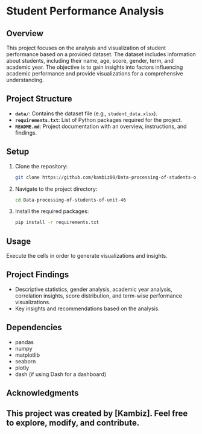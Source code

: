 # Student Performance Analysis

## Overview

This project focuses on the analysis and visualization of student performance based on a provided dataset. The dataset includes information about students, including their name, age, score, gender, term, and academic year. The objective is to gain insights into factors influencing academic performance and provide visualizations for a comprehensive understanding.

## Project Structure

- **`data/`**: Contains the dataset file (e.g., `student_data.xlsx`).
- **`requirements.txt`**: List of Python packages required for the project.
- **`README.md`**: Project documentation with an overview, instructions, and findings.

## Setup

1. Clone the repository:

   ```bash
   git clone https://github.com/kambiz00/Data-processing-of-students-of-unit-46.git
   ```

2. Navigate to the project directory:

   ```bash
   cd Data-processing-of-students-of-unit-46
   ```

3. Install the required packages:

   ```bash
   pip install -r requirements.txt
   ```

## Usage
 Execute the cells in order to generate visualizations and insights.



## Project Findings

- Descriptive statistics, gender analysis, academic year analysis, correlation insights, score distribution, and term-wise performance visualizations.
- Key insights and recommendations based on the analysis.

## Dependencies

- pandas
- numpy
- matplotlib
- seaborn
- plotly
- dash (if using Dash for a dashboard)

## Acknowledgments

This project was created by [Kambiz]. Feel free to explore, modify, and contribute.
---
